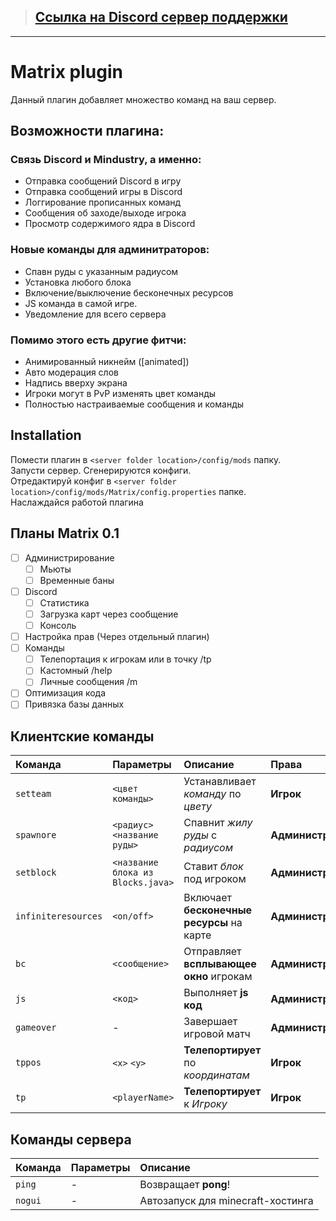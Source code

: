> ## [Ссылка на Discord сервер поддержки](https://discord.gg/u8kkNbK)

***

# Matrix plugin
Данный плагин добавляет множество команд на ваш сервер.

## Возможности плагина:<br>

### Связь Discord и Mindustry, а именно:
 - Отправка сообщений Discord в игру
 - Отправка сообщений игры в Discord
 - Логгирование прописанных команд
 - Сообщения об заходе/выходе игрока
 - Просмотр содержимого ядра в Discord
 
### Новые команды для админитраторов:
 - Спавн руды с указанным радиусом
 - Установка любого блока
 - Включение/выключение бесконечных ресурсов
 - JS команда в самой игре.
 - Уведомление для всего сервера
 
### Помимо этого есть другие фитчи:
 - Анимированный никнейм ([animated])
 - Авто модерация слов
 - Надпись вверху экрана
 - Игроки могут в PvP изменять цвет команды
 - Полностью настраиваемые сообщения и команды

## Installation

Помести плагин в ``<server folder location>/config/mods`` папку.<br>
Запусти сервер. Сгенерируются конфиги.<br>
Отредактируй конфиг в ``<server folder location>/config/mods/Matrix/config.properties`` папке.<br>
Наслаждайся работой плагина

## Планы Matrix 0.1
- [ ] Администрирование
  - [ ] Мьюты
  - [ ] Временные баны
- [ ] Discord
  - [ ] Статистика
  - [ ] Загрузка карт через сообщение
  - [ ] Консоль
- [ ] Настройка прав (Через отдельный плагин)
- [ ] Команды
  - [ ] Телепортация к игрокам или в точку /tp
  - [ ] Кастомный /help
  - [ ] Личные сообщения /m
- [ ] Оптимизация кода
- [ ] Привязка базы данных

## Клиентские команды

| Команда | Параметры | Описание | Права
|:---|:---|:---|:--- |
| `setteam` | `<цвет команды>` | Устанавливает *команду* по *цвету* | **Игрок** |
| `spawnore` | `<радиус>` `<название руды>` | Спавнит *жилу руды* с *радиусом* | **Администратор** |
| `setblock` | `<название блока из Blocks.java>` | Ставит *блок* под игроком | **Администратор** |
| `infiniteresources` | `<on/off>` | Включает **бесконечные ресурсы** на карте | **Администратор** |
| `bc` | `<сообщение>` | Отправляет **всплывающее окно** игрокам | **Администратор** |
| `js` | `<код>` | Выполняет **js код** | **Администратор** |
| `gameover` | - | Завершает игровой матч | **Администратор** |
| `tppos` | `<x>` `<y>` | **Телепортирует** по *координатам* | **Игрок** |
| `tp` | `<playerName>` | **Телепортирует** к *Игроку* | **Игрок** |

## Команды сервера

| Команда | Параметры | Описание |
|:---|:---|:--- |
| `ping` | - | Возвращает **pong**! |
| `nogui` | - | Автозапуск для minecraft-хостинга |
